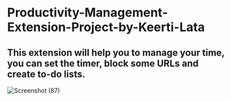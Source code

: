 # Productivity-Management-Extension-Project-by-Keerti-Lata

## This extension will help you to manage your time, you can set the timer, block some URLs and create to-do lists. 

![Screenshot (87)](https://user-images.githubusercontent.com/77429149/147636756-cd1c4f81-1554-4c36-b67b-37f71c3042b9.png)
